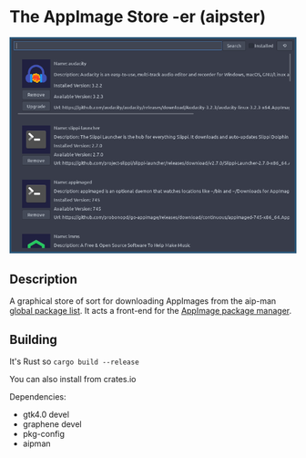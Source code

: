 # The AppImage Store -er (aipster)

![screenshot](screenshot.png)

## Description

A graphical store of sort for downloading AppImages from the aip-man [global package list](https://github.com/blueOkiris/aip-man-pkg-list). It acts a front-end for the [AppImage package manager](https://github.com/blueOkiris/aip-man).

## Building

It's Rust so `cargo build --release`

You can also install from crates.io

Dependencies:
- gtk4.0 devel
- graphene devel
- pkg-config
- aipman


